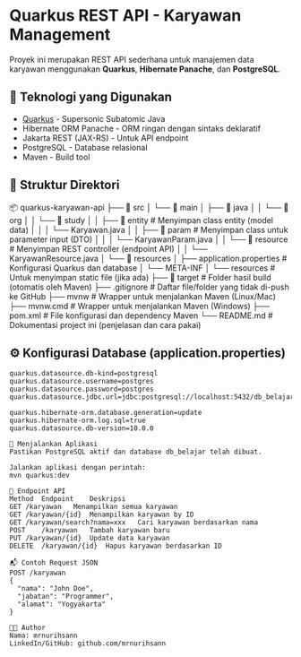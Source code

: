# Quarkus REST API - Karyawan Management

Proyek ini merupakan REST API sederhana untuk manajemen data karyawan menggunakan **Quarkus**, **Hibernate Panache**, dan **PostgreSQL**.

## 🔧 Teknologi yang Digunakan

- [Quarkus](https://quarkus.io/) - Supersonic Subatomic Java
- Hibernate ORM Panache - ORM ringan dengan sintaks deklaratif
- Jakarta REST (JAX-RS) - Untuk API endpoint
- PostgreSQL - Database relasional
- Maven - Build tool

## 📁 Struktur Direktori

📦 quarkus-karyawan-api
├── 📁 src
│   └── 📁 main
│       ├── 📁 java
│       │   └── 📁 org
│       │       └── 📁 study
│       │           ├── 📁 entity         # Menyimpan class entity (model data)
│       │           │   └── Karyawan.java
│       │           ├── 📁 param          # Menyimpan class untuk parameter input (DTO)
│       │           │   └── KaryawanParam.java
│       │           └── 📁 resource       # Menyimpan REST controller (endpoint API)
│       │               └── KaryawanResource.java
│       └── 📁 resources
│           ├── application.properties   # Konfigurasi Quarkus dan database
│           └── META-INF
│               └── resources            # Untuk menyimpan static file (jika ada)
├── 📁 target                            # Folder hasil build (otomatis oleh Maven)
├── .gitignore                           # Daftar file/folder yang tidak di-push ke GitHub
├── mvnw                                 # Wrapper untuk menjalankan Maven (Linux/Mac)
├── mvnw.cmd                             # Wrapper untuk menjalankan Maven (Windows)
├── pom.xml                              # File konfigurasi dan dependency Maven
└── README.md                            # Dokumentasi project ini (penjelasan dan cara pakai)


## ⚙️ Konfigurasi Database (application.properties)

```properties
quarkus.datasource.db-kind=postgresql
quarkus.datasource.username=postgres
quarkus.datasource.password=postgres
quarkus.datasource.jdbc.url=jdbc:postgresql://localhost:5432/db_belajar

quarkus.hibernate-orm.database.generation=update
quarkus.hibernate-orm.log.sql=true
quarkus.datasource.db-version=10.0.0

🚀 Menjalankan Aplikasi
Pastikan PostgreSQL aktif dan database db_belajar telah dibuat.

Jalankan aplikasi dengan perintah:
mvn quarkus:dev

🔄 Endpoint API
Method	Endpoint	Deskripsi
GET	/karyawan	Menampilkan semua karyawan
GET	/karyawan/{id}	Menampilkan karyawan by ID
GET	/karyawan/search?nama=xxx	Cari karyawan berdasarkan nama
POST	/karyawan	Tambah karyawan baru
PUT	/karyawan/{id}	Update data karyawan
DELETE	/karyawan/{id}	Hapus karyawan berdasarkan ID

📬 Contoh Request JSON
POST /karyawan
{
  "nama": "John Doe",
  "jabatan": "Programmer",
  "alamat": "Yogyakarta"
}

🧑‍💻 Author
Nama: mrnurihsann
LinkedIn/GitHub: github.com/mrnurihsann

